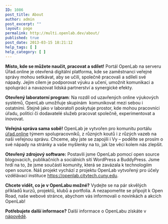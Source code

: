 ```yaml
---
ID: 1086
post_title: About
author: admin
post_excerpt: ""
layout: page
permalink: http://multi.openlab.dev/about/
published: true
post_date: 2013-03-15 18:21:12
help_tags: [ ]
help_category: [ ]
---
```

<strong>Místo, kde se můžete naučit, pracovat a sdílet!</strong> Portál OpenLab na serveru Úřad.online je otevřená digitální platforma, kde se zaměstnanci veřejné správy mohou setkávat, aby se učili, společně pracovali a sdíleli své nápady. Jejím cílem je podporovat výuku a učení, umožnit komunikaci a spolupráci a navazovat lidská partnerství a synergické efekty.

<strong>Otevřený laboratorní program</strong>: Na rozdíl od uzavřených online výukových systémů, OpenLab umožňuje skupinám  komunikovat mezi sebou i ostatními. Stejně jako v laboratoři poskytuje prostor, kde mohou pracovníci úřadu, politici či dodavatelé služeb pracovat společně, experimentovat a inovovat.

<strong>Veřejná správa sama sobě!</strong> OpenLab je vytvořen pro komunitu portálu <a href="https://urad.online" target="_blank" rel="noopener">úřad.online</a> týmem spolupracovníků, z různých koutů i z růzých vazeb na naši veřejnou správu. Chceme, aby jste se zapojili i Vy – podělte se prosím o své nápady na stránky a vaše myšlenky na to, jak lze věci kolem nás zlepšit.

<strong>Otevřený zdrojový software:</strong> Postavili jsme OpenLab pomocí open source blogovacích, publikačních a sociálních sítí WordPress a BuddyPress. Jsme hrdí na to, že jsme součástí komunity, která se zavázala k technologiím open source. Náš projekt vychází z projektu OpenLab vytvořený pro účely vzdělávací instituce <a href="https://openlab.citytech.cuny.edu" target="_blank" rel="noopener">https://openlab.citytech.cuny.edu</a>.

<strong>Chcete vidět, co je v OpenLabu možné?</strong> Vydejte se na pár skvělých příkladů kurzů, projektů, klubů a portfolia. A nezapomeňte se připojit k Open Road, naše webové stránce, abychom vás informovali o novinkách a akcích OpenLab!

<strong>Potřebujete další informace?</strong> Další informace o OpenLabu získáte v <a href="http://multi.openlab.dev/blog/help/openlab-help/">nápovědě</a>.

&nbsp;